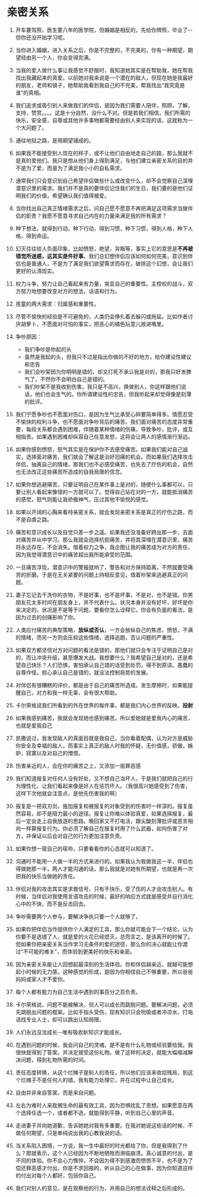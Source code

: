 # 亲密关系

1. 开车要驾照，医生要八年的医学院，但婚姻是相反的，先给你牌照，毕业了--但你还没开始学习呢。
2. 当你进入婚姻，进入关系之后，你是不完整的，不完美的，你有一种期望，期望经由另一个人，你会变得完满。
3. 当我的爱人做什么事让我感觉不舒服时，我知道她其实是在帮助我，她在帮我找出我藏起来的真爱。以前她对我来说是一个潜在的敌人，但现在她是我最好的朋友，老师和镜子，她帮助我看到我自己的不完美，帮我找出“我究竟是谁”的真相。
4. 我们追求或吸引别人来做我们的伴侣，是因为我们需要人陪伴，照顾，了解，支持，赞赏。。。。这是十分自然，没什么不对。但是若我们相信，我们所需的快乐，安全感，自尊或其他许多事物都需要经由别人来实现的话，这就称为一个大问题了。
5. 通往地狱之路，是用期望铺成的。
6. 如果我不能接受别人现在的样子，或不让他们自由地走自己的路，那么我就不是真的爱他们。我只是想从他们身上得到满足，与他们建立亲密关系的目的并不是为了爱，而是为了满足我小小的自私需求。
7. 通常我们只会意识到自己希望伴侣做些什么或改变什么，却不会觉察自己深埋潜意识里的需求。我们并不是真的要伴侣记住我们的生日，我们要的是他们证明我们的价值，希望确认我们值得被爱。
8. 当你找出自己真正情绪需求之后，问自己愿不愿意不再把满足这项需求当做伴侣的职责？我愿不愿意寻求自己内在的力量来满足我的所有需求？
9. 种下想法，就得到行动，种下行动，得到习惯，种下习惯，得到人格，种下人格，得到命运。
10. 幻灭往往给人负面印象，比如愤怒，绝望，背叛等，事实上它的意思是**不再被错觉所迷惑，这其实是件好事**。我们总幻想伴侣应该如何如何完美，意识到伴侣也是普通人，不是为了满足我们欲望需求而存在，破除这个幻想，会让我们更好的认清现实。
11. 权力斗争，努力让自己看起来有力量，突显自己的重要性。主控权的战斗，双方努力地想要改变对方的想法，话语和行为。
12. 孩童的两大需求：归属感和重要性。
13. 尽管不愉快的经验是不可避免的，人类仍会挣扎着去躲闪或拖延。比如作者讨厌胡萝卜，不愿面对可怕的事实，把恶心的橘色玩意儿放进嘴里。
14. 争吵原因：
    - 我们争吵是你起的头
    - 虽然是我起的头，但我只不过是指出你做的不好的地方，给你建设性建议和忠告
    - 我们会吵架因为你明明是错的，却又打死不承认我是对的，那我只好发脾气了，不然你不会明白自己是错的。
    - 我们吵架不是我收到伤害，我只是不高兴，换做别人，你这样跟他们说话，他们也会生气的。你所谓建设性的忠告，但我听起来却觉得像是刻薄的批评。

15. 我们宁愿争吵也不愿面对伤口，是因为生气比承受心碎要简单得多。情愿忍受不愉快的权利斗争，也不愿面对争吵背后的痛苦。我们面对痛苦的态度非常重要，每段关系都会遇到困难，伴随着某种情绪的伤痛，导致争吵，批评，或互相指责。如果遇到困难却纵容自己任意发怒，这将会让两人的感情渐行渐远。
16. 如果你感到愤怒，怒气其实是在保护你不去感受痛苦。如果我们能对自己诚实，选择面对痛苦，我们就会了解这是治好旧痛的机会。而如果我们选择攻击伴侣，抽离自己的情绪，那我们也不必感受痛苦，也失去了疗伤的机会，自然也无法改正这些痛苦所造成的自我局限的信念。
17. 如果你想逃避痛苦，只要证明自己在某件事上是对的，随便什么事都可以，只要让别人看起来像错的一方就可以了。觉得自己站在对的一方，就能抵消痛苦的感觉，怒气则能让我骄傲神气，压过其他不愉悦的感觉。
18. 如果以开阔的心胸来看待亲密关系，就会发现亲密关系是真正的疗伤之路，而不是自虐之路。
19. 痛苦和意识成长以及自觉只差一步之遥。如果我还没准备好跨出那一步，去面对痛苦并从中学习，那么我就会选择抗拒痛苦，并将其深埋在潜意识里，痛苦将永远存在，不会消失。借着权力之争，我企图让我的痛苦成为对方的责任，因为我觉得潜意识中的痛苦超出我所能承受的范围。
20. 一旦痛苦浮现，潜意识中的警报就响了，警告和对方保持距离，不然就要受痛苦的折磨。于是在无关紧要的问题上持相反意见，借着吵架来逃避真正的问题。
21. 妻子忘记去干洗你的衣物，不是好事，也不是坏事，不是对，也不是错。你男朋友花太多时间在朋友身上，并不代表什么。状况本身并没有好坏，好坏是你来决定的。状况是不是等于问题，要看你怎么诠释它。你会有负面的看法，是因为过去的创痛影响了你。
22. 人类应付痛苦的典型策略，**放纵或否认**，一方会放纵自己的焦虑，愤怒，不满的情绪，而另一方则会压抑这些情绪，选择逃跑，否认问题的严重性。
23. 如果双方都坚信对方对问题的看法是错的，那他们就只会专注于证明自己是对的，而让冲突升级，甚至爆发大战。我想要什么？我希望自己是对的，还是希望自己快乐？人们恐惧，害怕承认自己错的话受到处罚，得不到原谅。愚蠢的自尊作怪。担心承认自己是错的，就没法控制局势的发展。
24. 对伴侣有很糟糕的评价，都是由于自己的痛苦所造成。发生摩擦时，如果能提醒自己，对方和我一样无辜，会有很大帮助。
25. 卡尔荣格说我们所看到的外在世界的每件事，都是我们内心世界的反映。**投射**
26. 如果我感到痛苦，我就会发现她也感到痛苦。所以爱她就是爱我内心的痛苦，也就是爱我自己
27. 凯撒说过，我发现敌人的真面目就是我自己，当你看着配偶，认为对方是威胁你安全及幸福的敌人，而事实上真正的敌人时我的怀疑，无价值感，骄傲，嫉妒，寂寞以及对自己的憎恨。
28. 伤害亲近的人，会在你的痛苦之上，又添加一层罪恶感
29. 我们知道报复对任何人没有好处，又不想自己当坏人，于是我们就把自己的行为理性化，让我们看起来像是好人在惩罚坏人。（我很高兴她感受到了伤害，这样下次他就会注意点，是他先伤害我的啊）
30. 报复是一把双刃剑，施加报复和被报复的对象受到的伤害时一样深的。报复虽然容易，却不是阻力最小的途径。报复让你难以体验真爱，如果选择报复，最后一定会走上自我放逐的思路。晚回家又不打电活，跟尖酸刻薄批评或恶言相向一样算报复行为。你必须了解自己在报复时用了什么武器，如何伤害了对方，并保证以后会对自己的行为更加注意负责。
31. 如果你想一窥自己的宿命，只要看看你的心态就可以知道了。
32. 沟通时不能用一人做一半的方式来进行的。如果我认为我做我这一半，伴侣也得做她那一半，两人才能沟通的话，那么我就是对她有所期望，也就是再一次把我的快乐当做她的责任。
33. 伴侣对我的攻击其实是求救信号，只有不快乐，受了伤的人才会攻击别人。有时候，当伴侣对我使用言语攻击的时候，最好的响应方式就是感受并自行消化心中的不快，而不是反击回去。
34. 争吵需要两个人参与，要解决争执只要一个人就够了。
35. 如果你把伴侣当作提供你个人满足的工具，那么你就可能会下一个结论，认为你要不是选错了人，就是爱的火花已经熄灭，总而言之，是该离开的时候了。但如果你把亲密关系当作学习无条件的爱的途径，那么你的决心就能让你渡过“不可能的难关”，而体验到更美好的快乐和亲密。
36. 因为亲密关系能让人回想起最深刻的生活体验。你和伴侣越亲近，就越可能想起小时候的无力感，这种感觉的形成，是因为你相信自己不够重要，所以爸爸妈妈或家人才不爱你。
37. 每个人都有能力为自己生活中遇到的事百分之百负责。
38. 卡尔荣格说，问题不能被解决，但人可以成长而跳脱问题。要解决问题，必须先跳脱出问题的框架。比如手指头受伤，现有知识只会吮吸或者冲凉水，打电话找专业人士，却可以跳出认知局限。
39. 人们永远没法成长--唯有吸收新知识才能成长。
40. 在遇到问题的时候，我会问自己的灵魂，是不是有什么礼物或经验要给我。我很快就得到了答案，并决定接受这份礼物。做了这样的决定，就能大幅缩减解决问题，得到礼物所需的时间。
41. 责任态度转换，从这个烂摊子是别人的责任，所以他们应该来收拾残局，到这个烂摊子不是任何人的错。我有能力处理它，并在过程中让自己成长。
42. 自由并非来自答案，而是来自问题。
43. 左右为难时人来耽搁生命的最有效工具，因为恐惧扰乱了思想。如果愿意在两个选择任选一个，或者都不选，就能得到平静，听到自己心里的声音。
44. 走进妻子并向她道歉，告诉她她对我有多重要。在我对她说这些话的时候，不做任何期望，只是单纯说出我的心教我说的话。
45. 当关系陷入困境，一方说，我一生中最好的时光都给了你，但是我得到了什么？那就表示，这个人已经因为不断地牺牲而濒临崩溃。真心诚意的付出，是不同的体验。你不会心力憔悴，不会因为得不到感激而愤愤不平，也不是为了偿还罪恶感才付出。你是不求回报的，听从自己的心在做事，因为你知道这样的付出对每个人都好，包括你自己。
46. 我们对别人的意见，是在观察他的行为，并用自己的想法诠释之后形成的。

